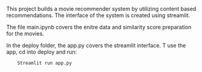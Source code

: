 This project builds a movie recommender system by utilizing content based recommendations. The interface of the system is created using streamlit. 

The file main.ipynb covers the enitre data and similarity score preparation for the movies. 

In the deploy folder, the app.py covers the streamlit interface. T use the app, cd into deploy and run:

        Streamlit run app.py